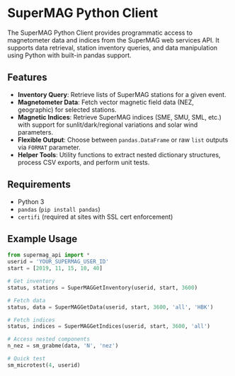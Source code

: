 # SuperMAG Python Client

The SuperMAG Python Client provides programmatic access to magnetometer data and indices from the SuperMAG web services API. It supports data retrieval, station inventory queries, and data manipulation using Python with built-in pandas support.

## Features

- **Inventory Query**: Retrieve lists of SuperMAG stations for a given event.
- **Magnetometer Data**: Fetch vector magnetic field data (NEZ, geographic) for selected stations.
- **Magnetic Indices**: Retrieve SuperMAG indices (SME, SMU, SML, etc.) with support for sunlit/dark/regional variations and solar wind parameters.
- **Flexible Output**: Choose between `pandas.DataFrame` or raw `list` outputs via `FORMAT` parameter.
- **Helper Tools**: Utility functions to extract nested dictionary structures, process CSV exports, and perform unit tests.

## Requirements

- Python 3
- `pandas` (`pip install pandas`)
- `certifi` (required at sites with SSL cert enforcement)

## Example Usage

```python
from supermag_api import *
userid = 'YOUR_SUPERMAG_USER_ID'
start = [2019, 11, 15, 10, 40]

# Get inventory
status, stations = SuperMAGGetInventory(userid, start, 3600)

# Fetch data
status, data = SuperMAGGetData(userid, start, 3600, 'all', 'HBK')

# Fetch indices
status, indices = SuperMAGGetIndices(userid, start, 3600, 'all')

# Access nested components
n_nez = sm_grabme(data, 'N', 'nez')

# Quick test
sm_microtest(4, userid)
